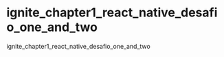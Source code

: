 # ignite_chapter1_react_native_desafio_one_and_two

ignite_chapter1_react_native_desafio_one_and_two

